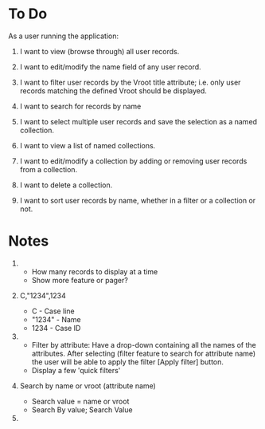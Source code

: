 # To Do

As a user running the application:

1. I want to view (browse through) all user records.

2. I want to edit/modify the name field of any user record.

3. I want to filter user records by the Vroot title attribute; i.e. only user records matching the defined Vroot should be displayed.

4. I want to search for records by name

5. I want to select multiple user records and save the selection as a named collection.

6. I want to view a list of named collections.

7. I want to edit/modify a collection by adding or removing user records from a collection.

8. I want to delete a collection.

9. I want to sort user records by name, whether in a filter or a collection or not.

# Notes

1.  - How many records to display at a time
    - Show more feature or pager?
    
2. C,"1234",1234
    - C - Case line
    - "1234" - Name
    - 1234 - Case ID
    
3. - Filter by attribute: Have a drop-down containing all the names of the attributes. After selecting 
(filter feature to search for attribute name) the user will be able to apply the filter [Apply filter] button.
    - Display a few 'quick filters'
    
4. Search by name or vroot (attribute name)
    - Search value = name or vroot
    - Search By value; Search Value
    
5. 